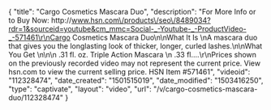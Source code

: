 {
    "title": "Cargo Cosmetics Mascara Duo",
    "description": "For More Info or to Buy Now: http:\/\/www.hsn.com\/products\/seo\/8489034?rdr=1&sourceid=youtube&cm_mmc=Social-_-Youtube-_-ProductVideo-_-571461\r\nCargo Cosmetics Mascara Duo\n\nWhat It Is \nA mascara duo that gives you the longlasting look of thicker, longer, curled lashes.\n\nWhat You Get \n\n\n    .31 fl. oz. Triple Action Mascara \n    .33 fl....\r\nPrices shown on the previously recorded video may not represent the current price.  View hsn.com to view the current selling price. HSN Item #571461",
    "videoid": "112328474",
    "date_created": "1501515019",
    "date_modified": "1503416250",
    "type": "captivate",
    "layout": "video",
    "url": "\/v\/cargo-cosmetics-mascara-duo\/112328474"
}